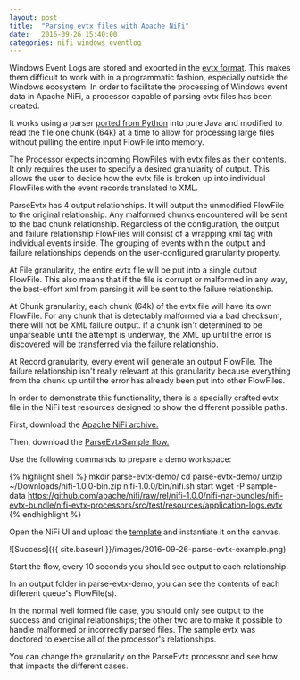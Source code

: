 ```yaml
---
layout: post
title:  "Parsing evtx files with Apache NiFi"
date:   2016-09-26 15:40:00
categories: nifi windows eventlog
---
```

Windows Event Logs are stored and exported in the [evtx format][1].  This makes them difficult to work with in a programmatic fashion, especially outside the Windows ecosystem.  In order to facilitate the processing of Windows event data in Apache NiFi, a processor capable of parsing evtx files has been created.

It works using a parser [ported from Python][2] into pure Java and modified to read the file one chunk (64k) at a time to allow for processing large files without pulling the entire input FlowFile into memory.

The Processor expects incoming FlowFiles with evtx files as their contents.  It only requires the user to specify a desired granularity of output.  This allows the user to decide how the evtx file is broken up into individual FlowFiles with the event records translated to XML.

ParseEvtx has 4 output relationships.  It will output the unmodified FlowFile to the original relationship.  Any malformed chunks encountered will be sent to the bad chunk relationship.  Regardless of the configuration, the output and failure relationship FlowFiles will consist of a wrapping <Events/> xml tag with individual events inside.  The grouping of events within the output and failure relationships depends on the user-configured granularity property.

At File granularity, the entire evtx file will be put into a single output FlowFile.  This also means that if the file is corrupt or malformed in any way, the best-effort xml from parsing it will be sent to the failure relationship.

At Chunk granularity, each chunk (64k) of the evtx file will have its own FlowFile.  For any chunk that is detectably malformed via a bad checksum, there will not be XML failure output.  If a chunk isn't determined to be unparseable until the attempt is underway, the XML up until the error is discovered will be transferred via the failure relationship.

At Record granularity, every event will generate an output FlowFile.  The failure relationship isn't really relevant at this granularity because everything from the chunk up until the error has already been put into other FlowFiles.

In order to demonstrate this functionality, there is a specially crafted evtx file in the NiFi test resources designed to show the different possible paths.

First, download the [Apache NiFi archive.][nifidownload]

Then, download the [ParseEvtxSample flow.][template]

Use the following commands to prepare a demo workspace:

{% highlight shell %}
mkdir parse-evtx-demo/
cd parse-evtx-demo/
unzip ~/Downloads/nifi-1.0.0-bin.zip
nifi-1.0.0/bin/nifi.sh start
wget -P sample-data https://github.com/apache/nifi/raw/rel/nifi-1.0.0/nifi-nar-bundles/nifi-evtx-bundle/nifi-evtx-processors/src/test/resources/application-logs.evtx
{% endhighlight %}

Open the NiFi UI and upload the [template][template] and instantiate it on the canvas.

![Success]({{ site.baseurl }}/images/2016-09-26-parse-evtx-example.png)

Start the flow, every 10 seconds you should see output to each relationship.

In an output folder in parse-evtx-demo, you can see the contents of each different queue's FlowFile(s).

In the normal well formed file case, you should only see output to the success and original relationships; the other two are to make it possible to handle malformed or incorrectly parsed files. The sample evtx was doctored to exercise all of the processor's relationships.

You can change the granularity on the ParseEvtx processor and see how that impacts the different cases.

[1]:https://github.com/williballenthin/python-evtx/blob/master/documentation/p65-schuster.pdf
[2]:https://github.com/williballenthin/python-evtx
[nifidownload]:https://nifi.apache.org/download.html
[template]: /attachments/templates/ParseEvtxSample.xml
